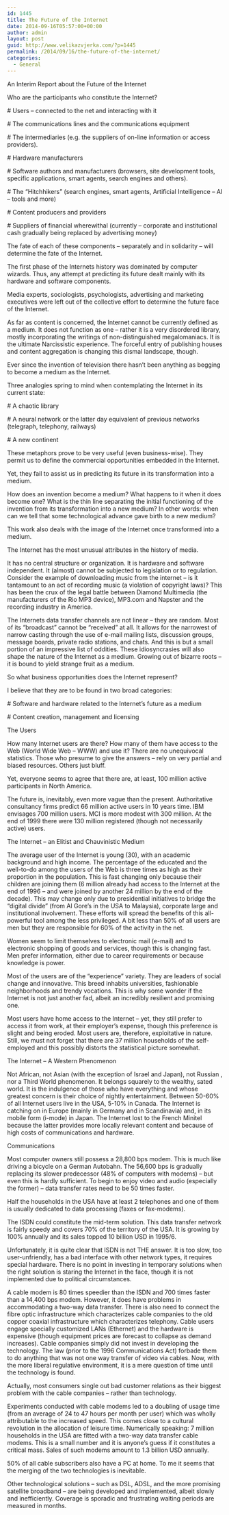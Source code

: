 ```yaml
---
id: 1445
title: The Future of the Internet
date: 2014-09-16T05:57:00+00:00
author: admin
layout: post
guid: http://www.velikazvjerka.com/?p=1445
permalink: /2014/09/16/the-future-of-the-internet/
categories:
  - General
---
```

An Interim Report about the Future of the Internet

Who are the participants who constitute the Internet?
  
\# Users &#8211; connected to the net and interacting with it
  
\# The communications lines and the communications equipment
  
\# The intermediaries (e.g. the suppliers of on-line information or access providers).
  
\# Hardware manufacturers
  
\# Software authors and manufacturers (browsers, site development tools, specific applications, smart agents, search engines and others).
  
\# The &#8220;Hitchhikers&#8221; (search engines, smart agents, Artificial Intelligence &#8211; AI &#8211; tools and more)
  
\# Content producers and providers
  
\# Suppliers of financial wherewithal (currently &#8211; corporate and institutional cash gradually being replaced by advertising money)

The fate of each of these components &#8211; separately and in solidarity &#8211; will determine the fate of the Internet.

The first phase of the Internets history was dominated by computer wizards. Thus, any attempt at predicting its future dealt mainly with its hardware and software components.

Media experts, sociologists, psychologists, advertising and marketing executives were left out of the collective effort to determine the future face of the Internet.

As far as content is concerned, the Internet cannot be currently defined as a medium. It does not function as one &#8211; rather it is a very disordered library, mostly incorporating the writings of non-distinguished megalomaniacs. It is the ultimate Narcissistic experience. The forceful entry of publishing houses and content aggregation is changing this dismal landscape, though.

Ever since the invention of television there hasn&#8217;t been anything as begging to become a medium as the Internet.

Three analogies spring to mind when contemplating the Internet in its current state:
  
\# A chaotic library
  
\# A neural network or the latter day equivalent of previous networks (telegraph, telephony, railways)
  
\# A new continent

These metaphors prove to be very useful (even business-wise). They permit us to define the commercial opportunities embedded in the Internet.

Yet, they fail to assist us in predicting its future in its transformation into a medium.

How does an invention become a medium? What happens to it when it does become one? What is the thin line separating the initial functioning of the invention from its transformation into a new medium? In other words: when can we tell that some technological advance gave birth to a new medium?

This work also deals with the image of the Internet once transformed into a medium.

The Internet has the most unusual attributes in the history of media.

It has no central structure or organization. It is hardware and software independent. It (almost) cannot be subjected to legislation or to regulation. Consider the example of downloading music from the internet &#8211; is it tantamount to an act of recording music (a violation of copyright laws)? This has been the crux of the legal battle between Diamond Multimedia (the manufacturers of the Rio MP3 device), MP3.com and Napster and the recording industry in America.

The Internets data transfer channels are not linear &#8211; they are random. Most of its &#8220;broadcast&#8221; cannot be &#8220;received&#8221; at all. It allows for the narrowest of narrow casting through the use of e-mail mailing lists, discussion groups, message boards, private radio stations, and chats. And this is but a small portion of an impressive list of oddities. These idiosyncrasies will also shape the nature of the Internet as a medium. Growing out of bizarre roots &#8211; it is bound to yield strange fruit as a medium.

So what business opportunities does the Internet represent?

I believe that they are to be found in two broad categories:
  
\# Software and hardware related to the Internet&#8217;s future as a medium
  
\# Content creation, management and licensing

The Users

How many Internet users are there? How many of them have access to the Web (World Wide Web &#8211; WWW) and use it? There are no unequivocal statistics. Those who presume to give the answers &#8211; rely on very partial and biased resources. Others just bluff.

Yet, everyone seems to agree that there are, at least, 100 million active participants in North America.

The future is, inevitably, even more vague than the present. Authoritative consultancy firms predict 66 million active users in 10 years time. IBM envisages 700 million users. MCI is more modest with 300 million. At the end of 1999 there were 130 million registered (though not necessarily active) users.

The Internet &#8211; an Elitist and Chauvinistic Medium

The average user of the Internet is young (30), with an academic background and high income. The percentage of the educated and the well-to-do among the users of the Web is three times as high as their proportion in the population. This is fast changing only because their children are joining them (6 million already had access to the Internet at the end of 1996 &#8211; and were joined by another 24 million by the end of the decade). This may change only due to presidential initiatives to bridge the &#8220;digital divide&#8221; (from Al Gore&#8217;s in the USA to Malaysia), corporate large and institutional involvement. These efforts will spread the benefits of this all-powerful tool among the less privileged. A bit less than 50% of all users are men but they are responsible for 60% of the activity in the net.

Women seem to limit themselves to electronic mail (e-mail) and to electronic shopping of goods and services, though this is changing fast. Men prefer information, either due to career requirements or because knowledge is power.

Most of the users are of the &#8220;experience&#8221; variety. They are leaders of social change and innovative. This breed inhabits universities, fashionable neighborhoods and trendy vocations. This is why some wonder if the Internet is not just another fad, albeit an incredibly resilient and promising one.

Most users have home access to the Internet &#8211; yet, they still prefer to access it from work, at their employer&#8217;s expense, though this preference is slight and being eroded. Most users are, therefore, exploitative in nature. Still, we must not forget that there are 37 million households of the self-employed and this possibly distorts the statistical picture somewhat.

The Internet &#8211; A Western Phenomenon

Not African, not Asian (with the exception of Israel and Japan), not Russian , nor a Third World phenomenon. It belongs squarely to the wealthy, sated world. It is the indulgence of those who have everything and whose greatest concern is their choice of nightly entertainment. Between 50-60% of all Internet users live in the USA, 5-10% in Canada. The Internet is catching on in Europe (mainly in Germany and in Scandinavia) and, in its mobile form (i-mode) in Japan. The Internet lost to the French Minitel because the latter provides more locally relevant content and because of high costs of communications and hardware.

Communications

Most computer owners still possess a 28,800 bps modem. This is much like driving a bicycle on a German Autobahn. The 56,600 bps is gradually replacing its slower predecessor (48% of computers with modems) &#8211; but even this is hardly sufficient. To begin to enjoy video and audio (especially the former) &#8211; data transfer rates need to be 50 times faster.

Half the households in the USA have at least 2 telephones and one of them is usually dedicated to data processing (faxes or fax-modems).

The ISDN could constitute the mid-term solution. This data transfer network is fairly speedy and covers 70% of the territory of the USA. It is growing by 100% annually and its sales topped 10 billion USD in 1995/6.

Unfortunately, it is quite clear that ISDN is not THE answer. It is too slow, too user-unfriendly, has a bad interface with other network types, it requires special hardware. There is no point in investing in temporary solutions when the right solution is staring the Internet in the face, though it is not implemented due to political circumstances.

A cable modem is 80 times speedier than the ISDN and 700 times faster than a 14,400 bps modem. However, it does have problems in accommodating a two-way data transfer. There is also need to connect the fibre optic infrastructure which characterizes cable companies to the old copper coaxial infrastructure which characterizes telephony. Cable users engage specially customized LANs (Ethernet) and the hardware is expensive (though equipment prices are forecast to collapse as demand increases). Cable companies simply did not invest in developing the technology. The law (prior to the 1996 Communications Act) forbade them to do anything that was not one way transfer of video via cables. Now, with the more liberal regulative environment, it is a mere question of time until the technology is found.

Actually, most consumers single out bad customer relations as their biggest problem with the cable companies &#8211; rather than technology.

Experiments conducted with cable modems led to a doubling of usage time (from an average of 24 to 47 hours per month per user) which was wholly attributable to the increased speed. This comes close to a cultural revolution in the allocation of leisure time. Numerically speaking: 7 million households in the USA are fitted with a two-way data transfer cable modems. This is a small number and it is anyone&#8217;s guess if it constitutes a critical mass. Sales of such modems amount to 1.3 billion USD annually.

50% of all cable subscribers also have a PC at home. To me it seems that the merging of the two technologies is inevitable.

Other technological solutions &#8211; such as DSL, ADSL, and the more promising satellite broadband &#8211; are being developed and implemented, albeit slowly and inefficiently. Coverage is sporadic and frustrating waiting periods are measured in months.